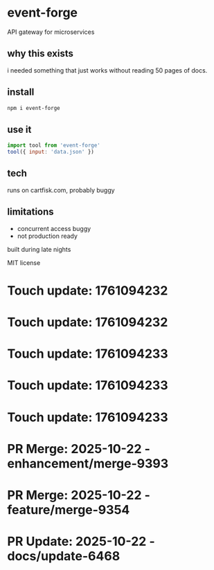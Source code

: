 # event-forge

API gateway for microservices

## why this exists

i needed something that just works without reading 50 pages of docs.

## install

```bash
npm i event-forge
```

## use it

```js
import tool from 'event-forge'
tool({ input: 'data.json' })
```

## tech

runs on cartfisk.com, probably buggy

## limitations

- concurrent access buggy
- not production ready

built during late nights

MIT license

# Touch update: 1761094232

# Touch update: 1761094232

# Touch update: 1761094233

# Touch update: 1761094233

# Touch update: 1761094233

# PR Merge: 2025-10-22 - enhancement/merge-9393

# PR Merge: 2025-10-22 - feature/merge-9354

# PR Update: 2025-10-22 - docs/update-6468
